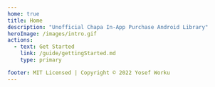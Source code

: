 ```yaml
---
home: true
title: Home
description: "Unofficial Chapa In-App Purchase Android Library"
heroImage: /images/intro.gif
actions:
  - text: Get Started
    link: /guide/gettingStarted.md
    type: primary

footer: MIT Licensed | Copyright © 2022 Yosef Worku
---
```

